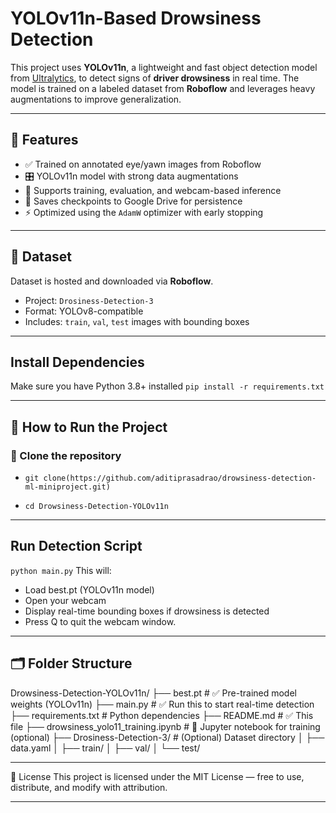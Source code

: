 # YOLOv11n-Based Drowsiness Detection

This project uses **YOLOv11n**, a lightweight and fast object detection model from [Ultralytics](https://github.com/ultralytics/ultralytics), to detect signs of **driver drowsiness** in real time. The model is trained on a labeled dataset from **Roboflow** and leverages heavy augmentations to improve generalization.

---

## 🚀 Features

- ✅ Trained on annotated eye/yawn images from Roboflow
- 🎛️ YOLOv11n model with strong data augmentations
- 🧪 Supports training, evaluation, and webcam-based inference
- 💾 Saves checkpoints to Google Drive for persistence
- ⚡ Optimized using the `AdamW` optimizer with early stopping

---

## 🧠 Dataset

Dataset is hosted and downloaded via **Roboflow**.

- Project: `Drosiness-Detection-3`
- Format: YOLOv8-compatible
- Includes: `train`, `val`, `test` images with bounding boxes

---

## Install Dependencies
 Make sure you have Python 3.8+ installed
``` pip install -r requirements.txt ```

---

## 🚀 How to Run the Project

### 🔧 Clone the repository
- ``` git clone(https://github.com/aditiprasadrao/drowsiness-detection-ml-miniproject.git) ```

- ``` cd Drowsiness-Detection-YOLOv11n ```

---
## Run Detection Script

``` python main.py ```
This will:
- Load best.pt (YOLOv11n model)
- Open your webcam
- Display real-time bounding boxes if drowsiness is detected
- Press Q to quit the webcam window.

---

## 🗂️ Folder Structure
Drowsiness-Detection-YOLOv11n/
├── best.pt # ✅ Pre-trained model weights (YOLOv11n)
├── main.py # ✅ Run this to start real-time detection
├── requirements.txt # Python dependencies
├── README.md # ✅ This file
├── drowsiness_yolo11_training.ipynb # 🧪 Jupyter notebook for training (optional)
├── Drosiness-Detection-3/ # (Optional) Dataset directory
│ ├── data.yaml
│ ├── train/
│ ├── val/
│ └── test/

---

📜 License
This project is licensed under the MIT License — free to use, distribute, and modify with attribution.

---

